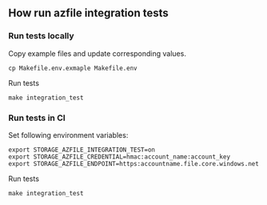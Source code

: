 ## How run azfile integration tests

### Run tests locally

Copy example files and update corresponding values.

```shell
cp Makefile.env.exmaple Makefile.env
```

Run tests

```shell
make integration_test
```

### Run tests in CI

Set following environment variables:

```shell
export STORAGE_AZFILE_INTEGRATION_TEST=on
export STORAGE_AZFILE_CREDENTIAL=hmac:account_name:account_key
export STORAGE_AZFILE_ENDPOINT=https:accountname.file.core.windows.net
```

Run tests

```shell
make integration_test
```
